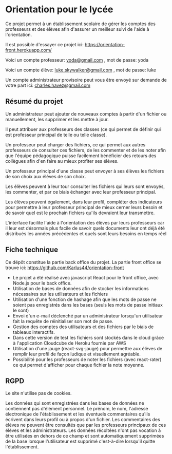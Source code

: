 Orientation pour le lycée
=========================

Ce projet permet à un établissement scolaire de gérer les comptes des professeurs et des élèves afin d'assurer un meilleur suivi de l'aide à l'orientation.

Il est possible d'essayer ce projet ici: https://orientation-front.herokuapp.com/

Voici un compte professeur: yoda@gmail.com , mot de passe: yoda

Voici un compte élève: luke.skywalker@gmail.com , mot de passe: luke

Un compte administrateur provisoire peut vous être envoyé sur demande de votre part ici: charles.havez@gmail.com

Résumé du projet
----------------

Un administrateur peut ajouter de nouveaux comptes à partir d'un fichier ou manuellement, les supprimer et les mettre à jour.

Il peut attribuer aux professeurs des classes (ce qui permet de définir qui est professeur principal de telle ou telle classe).

Un professeur peut charger des fichiers, ce qui permet aux autres professeurs de consulter ces fichiers, de les commenter et de les noter afin que l'équipe pédagogique puisse facilement bénéficier des retours des collègues afin d'en faire au mieux profiter ses élèves.

Un professeur principal d'une classe peut envoyer à ses élèves les fichiers de son choix aux élèves de son choix.

Les élèves peuvent à leur tour consulter les fichiers qui leurs sont envoyés, les commenter, et par ce biais échanger avec leur professeur principal.

Les élèves peuvent également, dans leur profil, compléter des indicateurs pour permettre à leur professeur principal de mieux cerner leurs besoin et de savoir quel est le prochain fichiers qu'ils devraient leur transmettre.

L'interface facilite l'aide à l'orientation des élèves par leurs professeurs car il leur est désormais plus facile de savoir quels documents leur ont déjà été distribués les années précédentes et quels sont leurs besoins en temps réel

Fiche technique
---------------

Ce dépôt constitue la partie back office du projet. La partie front office se trouve ici: https://github.com/Karlus44/orientation-front
 * Le projet a été réalisé avec javascript React pour le front office, avec Node.js pour le back office.
 * Utilisation de bases de données afin de stocker les informations nécessaires sur les utilisateurs et les fichiers
 * Utilisation d'une fonction de hashage afin que les mots de passe ne soient pas enregistrés dans les bases (seuls les mots de passe initiaux le sont)
 * Envoi d'un e-mail déclenché par un administrateur lorsqu'un utilisateur fait la requête de réinitialiser son mot de passe.
 * Gestion des comptes des utilisateurs et des fichiers par le biais de tableaux interactifs.
 * Dans cette version de test les fichiers sont stockés dans le cloud grâce à l'application Cloudcube de Heroku fournie par AWS
 * Utilisation d'une jauge (react-svg-jauge) pour permettre aux élèves de remplir leur profil de façon ludique et visuellement agréable.
 * Possibilité pour les professeurs de noter les fichiers (avec react-rater) ce qui permet d'afficher pour chaque fichier la note moyenne.

RGPD
----

Le site n'utilise pas de cookies.

Les données qui sont enregistrées dans les bases de données ne contiennent pas d'élément personnel. Le prénom, le nom, l'adresse électronique de l'établissement et les éventuels commentaires qu'ils écrivent dans leurs profil ou à propos d'un fichier. Les commentaires des élèves ne peuvent être consultés que par les professeurs principaux de ces élèves et les administrateurs. Les données récoltées n'ont pas vocation à être utilisées en dehors de ce champ et sont automatiquement supprimées de la base lorsque l'utilisateur est supprimé c'est-à-dire lorsqu'il quitte l'établissement.
